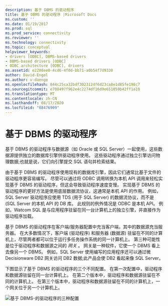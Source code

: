 ```yaml
---
description: 基于 DBMS 的驱动程序
title: 基于 DBMS 的驱动程序 |Microsoft Docs
ms.custom: ''
ms.date: 01/19/2017
ms.prod: sql
ms.prod_service: connectivity
ms.reviewer: ''
ms.technology: connectivity
ms.topic: conceptual
helpviewer_keywords:
- drivers [ODBC], DBMS-based drivers
- DBMS-based drivers [ODBC]
- ODBC architecture [ODBC], drivers
ms.assetid: e2208ee0-4cd6-4f0d-bb71-a0b54f7d9330
author: David-Engel
ms.author: v-daenge
ms.openlocfilehash: 844c25ca32bdf302312df6d23ca8e1d85fe198c7
ms.sourcegitcommit: e700497f962e4c2274df16d9e651059b42ff1a10
ms.translationtype: MT
ms.contentlocale: zh-CN
ms.lasthandoff: 08/17/2020
ms.locfileid: "88476909"
---
```

# <a name="dbms-based-drivers"></a>基于 DBMS 的驱动程序
基于 DBMS 的驱动程序与数据源（如 Oracle 或 SQL Server）一起使用，这些数据源提供独立的数据库引擎供驱动程序使用。 这些驱动程序通过独立引擎访问物理数据;也就是说，它们向引擎提交 SQL 语句并检索结果。  
  
 由于基于 DBMS 的驱动程序使用现有的数据库引擎，因此它们通常比基于文件的驱动程序更容易编写。 尽管可以通过将 ODBC 调用转换为本机 API 调用来轻松实现基于 DBMS 的驱动程序，但这会导致驱动程序速度变慢。 实现基于 DBMS 的驱动程序的更好方法是使用底层数据流协议，这通常是本机 API 的作用。 例如，SQL Server 驱动程序应使用 TDS (用于 SQL Server) 的数据流协议，而不是 (SQL Server 的本机 API 的 DB 库。 此规则的例外情况是 ODBC 是本机 API。 例如，Watcom SQL 是与应用程序驻留在同一台计算机上的独立引擎，并直接作为驱动程序加载。  
  
 基于 DBMS 的驱动程序在客户端/服务器配置中充当客户端，其中的数据源充当服务器。 在大多数情况下，客户端 (驱动程序) 和服务器 (数据源) 驻留在不同的计算机上，尽管两者都可以位于运行多任务操作系统的同一计算机上。 第三种可能性是位于驱动程序和数据源之间的 *网关* 。 网关是一种软件，它使一个 DBMS 看上去像另一个 DBMS。 例如，SQL Server 使用编写的应用程序还可以通过微 Decisionware DB2 网关访问 DB2 数据;此产品会使 DB2 看起来像 SQL Server。  
  
 下图显示了基于 DBMS 的驱动程序的三个不同配置。 在第一次配置中，驱动程序和数据源驻留在同一台计算机上。 在第二个版本中，驱动程序和数据源驻留在不同的计算机上。 在第三个版本中，驱动程序和数据源驻留在不同的计算机上，一个网关位于另一个计算机上。  
  
 ![基于 DBMS&#45;的驱动程序的三种配置](../../odbc/reference/media/pr07.gif "pr07")
